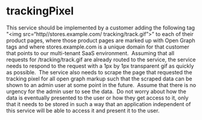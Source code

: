 # trackingPixel
This service should be implemented by a customer adding the following tag "<img src=“http//stores.example.com/ tracking/track.gif”></img>” to each of their product pages, where those product pages are marked up with Open Graph tags and where stores.example.com is a unique domain for that customer that points to our multi-tenant SaaS environment.  Assuming that all requests for /tracking/track.gif are already routed to the service, the service needs to respond to the request with a 1px by 1px transparent gif as quickly as possible.  The service also needs to scrape the page that requested the tracking pixel for all open graph markup such that the scraped data can be shown to an admin user at some point in the future.  Assume that there is no urgency for the admin user to see the data.  Do not worry about how the data is eventually presented to the user or how they get access to it, only that it needs to be stored in such a way that an application independent of this service will be able to access it and present it to the user.

